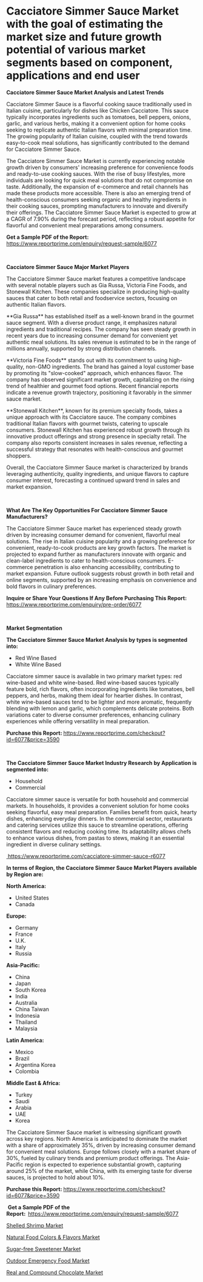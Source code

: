 <p><h1>Cacciatore Simmer Sauce Market with the goal of estimating the market size and future growth potential of various market segments based on component, applications and end user</h1></p><p><strong>Cacciatore Simmer Sauce Market Analysis and Latest Trends</strong></p>
<p><p>Cacciatore Simmer Sauce is a flavorful cooking sauce traditionally used in Italian cuisine, particularly for dishes like Chicken Cacciatore. This sauce typically incorporates ingredients such as tomatoes, bell peppers, onions, garlic, and various herbs, making it a convenient option for home cooks seeking to replicate authentic Italian flavors with minimal preparation time. The growing popularity of Italian cuisine, coupled with the trend towards easy-to-cook meal solutions, has significantly contributed to the demand for Cacciatore Simmer Sauce.</p><p>The Cacciatore Simmer Sauce Market is currently experiencing notable growth driven by consumers' increasing preference for convenience foods and ready-to-use cooking sauces. With the rise of busy lifestyles, more individuals are looking for quick meal solutions that do not compromise on taste. Additionally, the expansion of e-commerce and retail channels has made these products more accessible. There is also an emerging trend of health-conscious consumers seeking organic and healthy ingredients in their cooking sauces, prompting manufacturers to innovate and diversify their offerings. The Cacciatore Simmer Sauce Market is expected to grow at a CAGR of 7.90% during the forecast period, reflecting a robust appetite for flavorful and convenient meal preparations among consumers.</p></p>
<p><strong>Get a Sample PDF of the Report:&nbsp;</strong> <a href="https://www.reportprime.com/enquiry/request-sample/6077?utm_campaign=1138&utm_medium=2&utm_source=Github&utm_content=ia&utm_term=10102024&utm_id=cacciatore-simmer-sauce">https://www.reportprime.com/enquiry/request-sample/6077</a></p>
<p>&nbsp;</p>
<p><strong>Cacciatore Simmer Sauce Major Market Players</strong></p>
<p><p>The Cacciatore Simmer Sauce market features a competitive landscape with several notable players such as Gia Russa, Victoria Fine Foods, and Stonewall Kitchen. These companies specialize in producing high-quality sauces that cater to both retail and foodservice sectors, focusing on authentic Italian flavors.</p><p>**Gia Russa** has established itself as a well-known brand in the gourmet sauce segment. With a diverse product range, it emphasizes natural ingredients and traditional recipes. The company has seen steady growth in recent years due to increasing consumer demand for convenient yet authentic meal solutions. Its sales revenue is estimated to be in the range of millions annually, supported by strong distribution channels.</p><p>**Victoria Fine Foods** stands out with its commitment to using high-quality, non-GMO ingredients. The brand has gained a loyal customer base by promoting its "slow-cooked" approach, which enhances flavor. The company has observed significant market growth, capitalizing on the rising trend of healthier and gourmet food options. Recent financial reports indicate a revenue growth trajectory, positioning it favorably in the simmer sauce market.</p><p>**Stonewall Kitchen**, known for its premium specialty foods, takes a unique approach with its Cacciatore sauce. The company combines traditional Italian flavors with gourmet twists, catering to upscale consumers. Stonewall Kitchen has experienced robust growth through its innovative product offerings and strong presence in specialty retail. The company also reports consistent increases in sales revenue, reflecting a successful strategy that resonates with health-conscious and gourmet shoppers.</p><p>Overall, the Cacciatore Simmer Sauce market is characterized by brands leveraging authenticity, quality ingredients, and unique flavors to capture consumer interest, forecasting a continued upward trend in sales and market expansion.</p></p>
<p>&nbsp;</p>
<p><strong>What Are The Key Opportunities For Cacciatore Simmer Sauce Manufacturers?</strong></p>
<p><p>The Cacciatore Simmer Sauce market has experienced steady growth driven by increasing consumer demand for convenient, flavorful meal solutions. The rise in Italian cuisine popularity and a growing preference for convenient, ready-to-cook products are key growth factors. The market is projected to expand further as manufacturers innovate with organic and clean-label ingredients to cater to health-conscious consumers. E-commerce penetration is also enhancing accessibility, contributing to market expansion. Future outlook suggests robust growth in both retail and online segments, supported by an increasing emphasis on convenience and bold flavors in culinary preferences.</p></p>
<p><strong>Inquire or Share Your Questions If Any Before Purchasing This Report:</strong> <a href="https://www.reportprime.com/enquiry/pre-order/6077?utm_campaign=1138&utm_medium=2&utm_source=Github&utm_content=ia&utm_term=10102024&utm_id=cacciatore-simmer-sauce">https://www.reportprime.com/enquiry/pre-order/6077</a></p>
<p>&nbsp;</p>
<p><strong>Market Segmentation</strong></p>
<p><strong>The Cacciatore Simmer Sauce Market Analysis by types is segmented into:</strong></p>
<p><ul><li>Red Wine Based</li><li>White Wine Based</li></ul></p>
<p><p>Cacciatore simmer sauce is available in two primary market types: red wine-based and white wine-based. Red wine-based sauces typically feature bold, rich flavors, often incorporating ingredients like tomatoes, bell peppers, and herbs, making them ideal for heartier dishes. In contrast, white wine-based sauces tend to be lighter and more aromatic, frequently blending with lemon and garlic, which complements delicate proteins. Both variations cater to diverse consumer preferences, enhancing culinary experiences while offering versatility in meal preparation.</p></p>
<p><strong>Purchase this Report:&nbsp;</strong><a href="https://www.reportprime.com/checkout?id=6077&price=3590&utm_campaign=1138&utm_medium=2&utm_source=Github&utm_content=ia&utm_term=10102024&utm_id=cacciatore-simmer-sauce">https://www.reportprime.com/checkout?id=6077&price=3590</a></p>
<p>&nbsp;</p>
<p><strong>The Cacciatore Simmer Sauce Market Industry Research by Application is segmented into:</strong></p>
<p><ul><li>Household</li><li>Commercial</li></ul></p>
<p><p>Cacciatore simmer sauce is versatile for both household and commercial markets. In households, it provides a convenient solution for home cooks seeking flavorful, easy meal preparation. Families benefit from quick, hearty dishes, enhancing everyday dinners. In the commercial sector, restaurants and catering services utilize this sauce to streamline operations, offering consistent flavors and reducing cooking time. Its adaptability allows chefs to enhance various dishes, from pastas to stews, making it an essential ingredient in diverse culinary settings.</p></p>
<p><a href="https://www.reportprime.com/cacciatore-simmer-sauce-r6077?utm_campaign=1138&utm_medium=2&utm_source=Github&utm_content=ia&utm_term=10102024&utm_id=cacciatore-simmer-sauce">&nbsp;https://www.reportprime.com/cacciatore-simmer-sauce-r6077</a></p>
<p><strong>In terms of Region, the Cacciatore Simmer Sauce Market Players available by Region are:</strong></p>
<p>
    <p> <strong> North America: </strong>
        <ul>
            <li>United States</li>
            <li>Canada</li>
        </ul>
        </p> 
    <p> <strong> Europe: </strong>
        <ul>
            <li>Germany</li>
            <li>France</li>
            <li>U.K.</li>
            <li>Italy</li>
            <li>Russia</li>
        </ul>
        </p> 
    <p> <strong> Asia-Pacific: </strong>
        <ul>
            <li>China</li>
            <li>Japan</li>
            <li>South Korea</li>
            <li>India</li>
            <li>Australia</li>
            <li>China Taiwan</li>
            <li>Indonesia</li>
            <li>Thailand</li>
            <li>Malaysia</li>
        </ul>
        </p> 
    <p> <strong> Latin America: </strong>
        <ul>
            <li>Mexico</li>
            <li>Brazil</li>
            <li>Argentina Korea</li>
            <li>Colombia</li>
        </ul>
        </p> 
    <p> <strong> Middle East & Africa: </strong>
        <ul>
            <li>Turkey</li>
            <li>Saudi</li>
            <li>Arabia</li>
            <li>UAE</li>
            <li>Korea</li>
        </ul>
    </p>
    </p>
<p><p>The Cacciatore Simmer Sauce market is witnessing significant growth across key regions. North America is anticipated to dominate the market with a share of approximately 35%, driven by increasing consumer demand for convenient meal solutions. Europe follows closely with a market share of 30%, fueled by culinary trends and premium product offerings. The Asia-Pacific region is expected to experience substantial growth, capturing around 25% of the market, while China, with its emerging taste for diverse sauces, is projected to hold about 10%.</p></p>
<p><strong>Purchase this Report: </strong><a href="https://www.reportprime.com/checkout?id=6077&price=3590&utm_campaign=1138&utm_medium=2&utm_source=Github&utm_content=ia&utm_term=10102024&utm_id=cacciatore-simmer-sauce">https://www.reportprime.com/checkout?id=6077&price=3590</a></p>
<p>&nbsp;<strong>Get a Sample PDF of the Report:&nbsp;&nbsp;</strong><a href="https://www.reportprime.com/enquiry/request-sample/6077?utm_campaign=1138&utm_medium=2&utm_source=Github&utm_content=ia&utm_term=10102024&utm_id=cacciatore-simmer-sauce">https://www.reportprime.com/enquiry/request-sample/6077</a></p>
<p><strong></strong></p>
<p><p><a href="https://github.com/sakalstgliemsk/Market-Research-Report-List-1/blob/main/shelled-shrimp-market.md?utm_campaign=1138&utm_medium=2&utm_source=Github&utm_content=ia&utm_term=10102024&utm_id=cacciatore-simmer-sauce">Shelled Shrimp Market</a></p><p><a href="https://www.linkedin.com/pulse/decoding-natural-food-colors-flavors-industry-dynamics-strategic-2dnlc?utm_campaign=1138&utm_medium=2&utm_source=Github&utm_content=ia&utm_term=10102024&utm_id=cacciatore-simmer-sauce">Natural Food Colors & Flavors Market</a></p><p><a href="https://issuu.com/reportprime-2/docs/sugar-free-sweetener-market-size-20_2fc52c71cb3841?utm_campaign=1138&utm_medium=2&utm_source=Github&utm_content=ia&utm_term=10102024&utm_id=cacciatore-simmer-sauce">Sugar-free Sweetener Market</a></p><p><a href="https://issuu.com/reportprime-2/docs/outdoor-emergency-food-market-size-_6007950b8d04ac?utm_campaign=1138&utm_medium=2&utm_source=Github&utm_content=ia&utm_term=10102024&utm_id=cacciatore-simmer-sauce">Outdoor Emergency Food Market</a></p><p><a href="https://www.linkedin.com/pulse/real-compound-chocolate-market-velocity-14-cagr-trajectory-zfwbc?utm_campaign=1138&utm_medium=2&utm_source=Github&utm_content=ia&utm_term=10102024&utm_id=cacciatore-simmer-sauce">Real and Compound Chocolate Market</a></p></p>